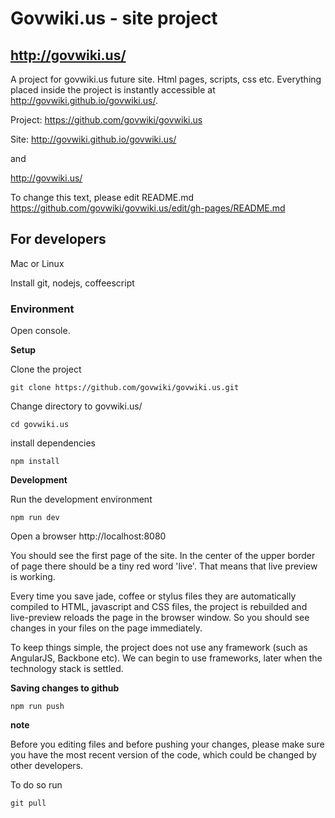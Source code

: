 # Govwiki.us -  site project
## http://govwiki.us/


A project for  govwiki.us future site. Html pages, scripts, css etc.
Everything placed inside the project  is instantly accessible at http://govwiki.github.io/govwiki.us/. 

Project: https://github.com/govwiki/govwiki.us

Site: http://govwiki.github.io/govwiki.us/

and

http://govwiki.us/

To change this text, please edit README.md   <br>
https://github.com/govwiki/govwiki.us/edit/gh-pages/README.md

## For developers

Mac or Linux

Install git, nodejs, coffeescript

### Environment

Open console.



**Setup**

Clone the project

`git clone https://github.com/govwiki/govwiki.us.git`

Change directory to govwiki.us/

`cd govwiki.us`

install dependencies

`npm install`



**Development**

Run the development environment

`npm run dev`

Open a browser http://localhost:8080

You should see the first page of the site. 
In the center of the upper border of page there should be a tiny red word 'live'. 
That means that live preview is working.


Every time you save jade, coffee or stylus files they are automatically compiled 
to HTML, javascript and CSS files, the project is rebuilded and live-preview reloads 
the page in the browser window. So you should see changes in your files on the page immediately.

To keep things simple, the project does not use any framework (such as AngularJS, Backbone etc).
We can begin to use frameworks, later when the technology stack is settled.


**Saving changes to github**

`npm run push`


**note**

Before you editing files and before pushing your changes, please make sure you 
have the most recent version of the code, which could be changed by other developers.

To do so run

`git pull`












